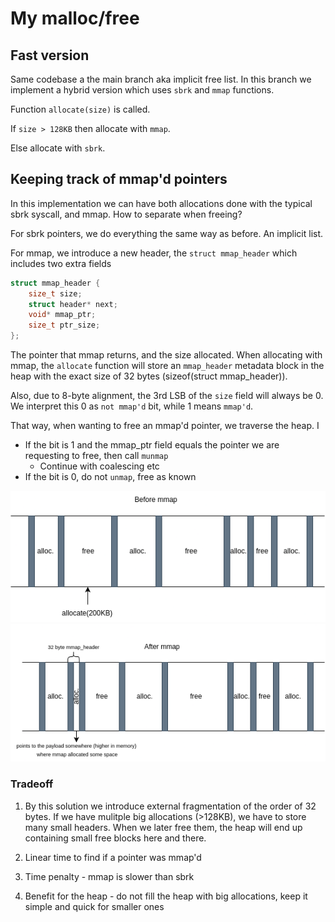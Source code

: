 # My malloc/free

## Fast version

Same codebase a the main branch aka implicit free list. In this branch we implement a hybrid version which uses `sbrk` and `mmap` functions.

Function `allocate(size)` is called.

If `size > 128KB` then allocate with `mmap`.

Else allocate with `sbrk`.

## Keeping track of mmap'd pointers

In this implementation we can have both allocations done with the typical sbrk syscall, and mmap. How to separate when freeing?

For sbrk pointers, we do everything the same way as before. An implicit list.

For mmap, we introduce a new header, the `struct mmap_header` which includes two extra fields

```c
struct mmap_header {
    size_t size;
    struct header* next;
    void* mmap_ptr;
    size_t ptr_size;
};
```

The pointer that mmap returns, and the size allocated. When allocating with mmap, the `allocate` function will store an `mmap_header` metadata block in the heap with the exact size of 32 bytes (sizeof(struct mmap_header)).

Also, due to 8-byte alignment, the 3rd LSB of the `size` field will always be 0. We interpret this 0 as `not mmap'd` bit, while 1 means `mmap'd`. 

That way, when wanting to free an mmap'd pointer, we traverse the heap. I

- If the bit is 1 and the mmap_ptr field equals the pointer we are requesting to free, then call `munmap`
    - Continue with coalescing etc
- If the bit is 0, do not `unmap`, free as known

![alt text](images/beforemmap.png)
![alt text](images/aftermmap.png)


### Tradeoff

1. By this solution we introduce external fragmentation of the order of 32 bytes. If we have mulitple big allocations (>128KB), we have to store many small headers. When we later free them, the heap will end up containing small free blocks here and there.

2. Linear time to find if a pointer was mmap'd

3. Time penalty - mmap is slower than sbrk

4. Benefit for the heap - do not fill the heap with big allocations, keep it simple and quick for smaller ones